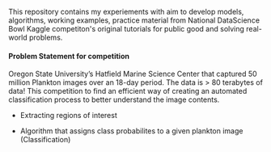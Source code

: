 This repository contains my experiements with aim to develop  models, algorithms, working examples, practice material from National DataScience Bowl Kaggle competiton's original tutorials 
for public good and solving real-world problems.

#### Problem Statement for competition

Oregon State University’s Hatfield Marine Science Center that captured 50 million Plankton images over an 18-day period. The data is > 80 terabytes of data! 
This competition to find an efficient way of creating an automated classification process to better understand the image contents.

* Extracting regions of interest

* Algorithm that assigns class probabilites to a given plankton image (Classification)

